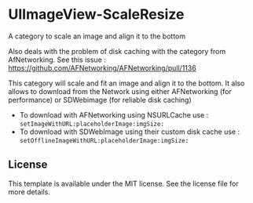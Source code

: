 UIImageView-ScaleResize
=======================

A category to scale an image and align it to the bottom


Also deals with the problem of disk caching with the category from AfNetworking. See this issue : https://github.com/AFNetworking/AFNetworking/pull/1136

This category will scale and fit an image and align it to the bottom.
It also allows to download from the Network using either AFNetworking (for performance) or SDWebimage (for reliable disk caching)


* To download with AFNetworking using NSURLCache use : ```setImageWithURL:placeholderImage:imgSize:```
* To download with SDWebImage using their custom disk cache use : ```setOfflineImageWithURL:placeholderImage:imgSize:```


## License 

This template is available under the MIT license. See the license file for more details.
